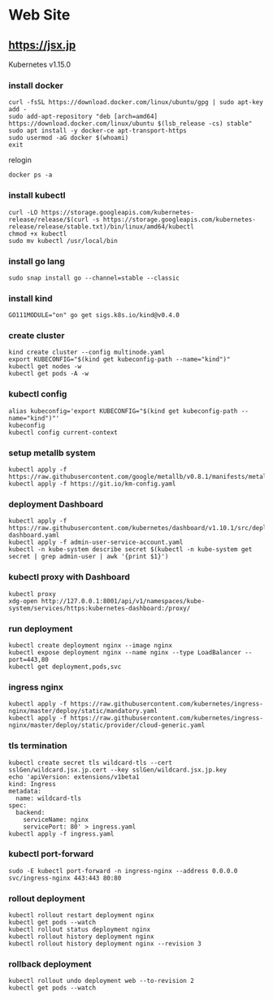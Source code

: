 # Web Site

## https://jsx.jp

Kubernetes v1.15.0

### install docker

```
curl -fsSL https://download.docker.com/linux/ubuntu/gpg | sudo apt-key add -
sudo add-apt-repository "deb [arch=amd64] https://download.docker.com/linux/ubuntu $(lsb_release -cs) stable"
sudo apt install -y docker-ce apt-transport-https
sudo usermod -aG docker $(whoami)
exit
```

relogin

```
docker ps -a
```

### install kubectl

```
curl -LO https://storage.googleapis.com/kubernetes-release/release/$(curl -s https://storage.googleapis.com/kubernetes-release/release/stable.txt)/bin/linux/amd64/kubectl
chmod +x kubectl
sudo mv kubectl /usr/local/bin
```

### install go lang

```
sudo snap install go --channel=stable --classic
```

### install kind

```
GO111MODULE="on" go get sigs.k8s.io/kind@v0.4.0
```

### create cluster

```
kind create cluster --config multinode.yaml
export KUBECONFIG="$(kind get kubeconfig-path --name="kind")"
kubectl get nodes -w
kubectl get pods -A -w
```

### kubectl config

```
alias kubeconfig='export KUBECONFIG="$(kind get kubeconfig-path --name="kind")"'
kubeconfig
kubectl config current-context
```

### setup metallb system

```
kubectl apply -f https://raw.githubusercontent.com/google/metallb/v0.8.1/manifests/metallb.yaml
kubectl apply -f https://git.io/km-config.yaml
```

### deployment Dashboard

```
kubectl apply -f https://raw.githubusercontent.com/kubernetes/dashboard/v1.10.1/src/deploy/recommended/kubernetes-dashboard.yaml
kubectl apply -f admin-user-service-account.yaml
kubectl -n kube-system describe secret $(kubectl -n kube-system get secret | grep admin-user | awk '{print $1}')
```

### kubectl proxy with Dashboard

```
kubectl proxy
xdg-open http://127.0.0.1:8001/api/v1/namespaces/kube-system/services/https:kubernetes-dashboard:/proxy/
```

### run deployment

```
kubectl create deployment nginx --image nginx
kubectl expose deployment nginx --name nginx --type LoadBalancer --port=443,80
kubectl get deployment,pods,svc
```

### ingress nginx

```
kubectl apply -f https://raw.githubusercontent.com/kubernetes/ingress-nginx/master/deploy/static/mandatory.yaml
kubectl apply -f https://raw.githubusercontent.com/kubernetes/ingress-nginx/master/deploy/static/provider/cloud-generic.yaml
```

### tls termination

```
kubectl create secret tls wildcard-tls --cert sslGen/wildcard.jsx.jp.cert --key sslGen/wildcard.jsx.jp.key
echo 'apiVersion: extensions/v1beta1
kind: Ingress
metadata:
  name: wildcard-tls
spec:
  backend:
    serviceName: nginx
    servicePort: 80' > ingress.yaml
kubectl apply -f ingress.yaml
```

### kubectl port-forward

```
sudo -E kubectl port-forward -n ingress-nginx --address 0.0.0.0 svc/ingress-nginx 443:443 80:80
```

### rollout deployment

```
kubectl rollout restart deployment nginx
kubectl get pods --watch
kubectl rollout status deployment nginx
kubectl rollout history deployment nginx
kubectl rollout history deployment nginx --revision 3
```

### rollback deployment

```
kubectl rollout undo deployment web --to-revision 2
kubectl get pods --watch
```
